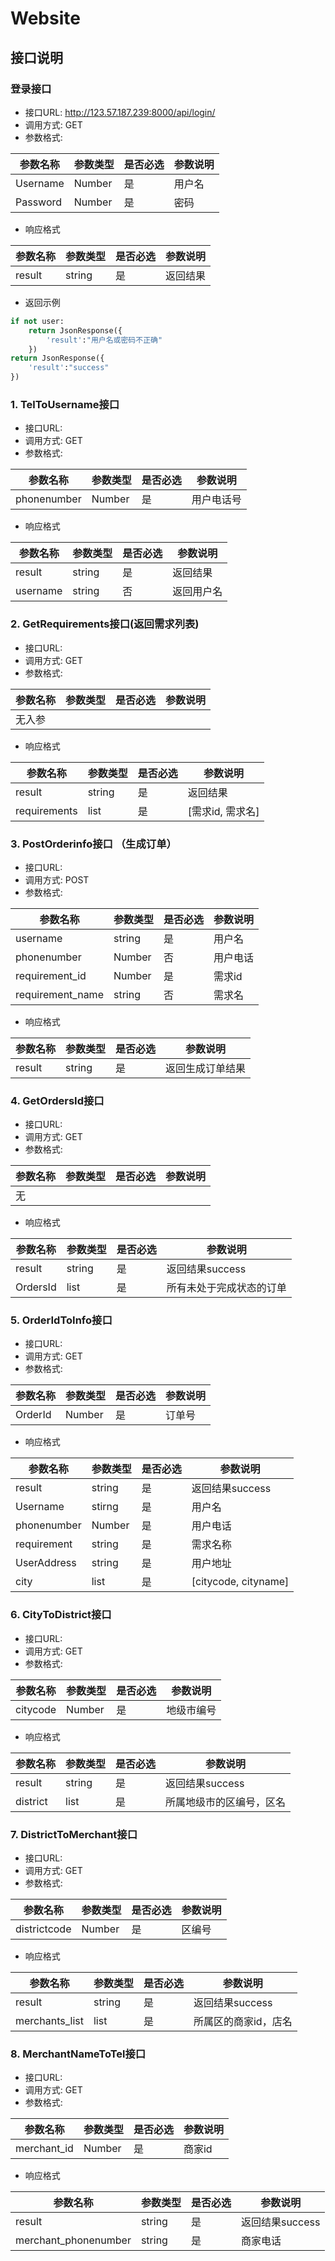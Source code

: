 # Website

## 接口说明
### 登录接口
- 接口URL: http://123.57.187.239:8000/api/login/
- 调用方式: GET
- 参数格式:

| 参数名称 | 参数类型 | 是否必选 | 参数说明 |
| -------- | -------- | -------- | -------- |
| Username | Number   | 是       | 用户名   |
| Password | Number   | 是       | 密码     |

- 响应格式

| 参数名称 | 参数类型 | 是否必选 | 参数说明 |
| -------- | -------- | -------- | -------- |
| result   | string   | 是       | 返回结果 |

- 返回示例
```python
if not user:
    return JsonResponse({
        'result':"用户名或密码不正确"
    })
return JsonResponse({
    'result':"success"
})
```

### 1. TelToUsername接口
- 接口URL: 
- 调用方式: GET
- 参数格式:

| 参数名称 | 参数类型 | 是否必选 | 参数说明 |
| -------- | -------- | -------- | -------- |
| phonenumber | Number   | 是       | 用户电话号   |

- 响应格式

| 参数名称  | 参数类型  | 是否必选 | 参数说明 |
| -------- | -------- | -------- | --------|
| result   | string   | 是       | 返回结果 |
| username | string   | 否       |返回用户名|


### 2. GetRequirements接口(返回需求列表)
- 接口URL: 
- 调用方式: GET
- 参数格式:

| 参数名称 | 参数类型 | 是否必选 | 参数说明 |
| -------- | -------- | -------- | -------- |
| 无入参 |    |       |    |

- 响应格式

| 参数名称  | 参数类型  | 是否必选 | 参数说明 |
| -------- | -------- | -------- | --------|
| result   | string   | 是       | 返回结果 |
| requirements | list | 是     | [需求id, 需求名] |


### 3. PostOrderinfo接口 （生成订单）
- 接口URL: 
- 调用方式: POST
- 参数格式:

| 参数名称 | 参数类型 | 是否必选 | 参数说明 |
| -------- | -------- | -------- | -------- |
| username | string   | 是       | 用户名   |
| phonenumber | Number   | 否       | 用户电话   |
| requirement_id  | Number   | 是       | 需求id   |
| requirement_name  | string   | 否      | 需求名   |

- 响应格式

| 参数名称  | 参数类型  | 是否必选 | 参数说明 |
| -------- | -------- | -------- | --------|
| result    | string    | 是       | 返回生成订单结果 |


### 4. GetOrdersId接口
- 接口URL: 
- 调用方式: GET
- 参数格式:

| 参数名称 | 参数类型 | 是否必选 | 参数说明 |
| -------- | -------- | -------- | -------- |
|无         |         |           |         |

- 响应格式

| 参数名称  | 参数类型  | 是否必选 | 参数说明 |
| -------- | -------- | -------- | --------|
| result    | string    | 是       | 返回结果success |
| OrdersId | list  | 是 |所有未处于完成状态的订单|


### 5. OrderIdToInfo接口
- 接口URL: 
- 调用方式: GET
- 参数格式:

| 参数名称 | 参数类型 | 是否必选 | 参数说明 |
| -------- | -------- | -------- | -------- |
|OrderId    | Number        |     是      |      订单号   |

- 响应格式

| 参数名称  | 参数类型  | 是否必选 | 参数说明 |
| -------- | -------- | -------- | --------|
| result    | string    | 是       | 返回结果success |
| Username | stirng  | 是 |用户名|
| phonenumber | Number   | 是    | 用户电话   |
|requirement|string|是|需求名称|
|UserAddress|string |是|用户地址|
|city|list|是|[citycode, cityname]|


### 6. CityToDistrict接口
- 接口URL: 
- 调用方式: GET
- 参数格式:

| 参数名称 | 参数类型 | 是否必选 | 参数说明 |
| -------- | -------- | -------- | -------- |
|citycode    | Number        |     是      |      地级市编号   |

- 响应格式

| 参数名称  | 参数类型  | 是否必选 | 参数说明 |
| -------- | -------- | -------- | --------|
| result    | string    | 是       | 返回结果success |
|district| list | 是| 所属地级市的区编号，区名|


### 7. DistrictToMerchant接口
- 接口URL: 
- 调用方式: GET
- 参数格式:

| 参数名称 | 参数类型 | 是否必选 | 参数说明 |
| -------- | -------- | -------- | -------- |
|districtcode    | Number        |     是      |      区编号   |

- 响应格式

| 参数名称  | 参数类型  | 是否必选 | 参数说明 |
| -------- | -------- | -------- | --------|
| result    | string    | 是       | 返回结果success |
|merchants_list| list | 是| 所属区的商家id，店名|

### 8. MerchantNameToTel接口
- 接口URL: 
- 调用方式: GET
- 参数格式:

| 参数名称 | 参数类型 | 是否必选 | 参数说明 |
| -------- | -------- | -------- | -------- |
|merchant_id    | Number        |     是      |      商家id   |

- 响应格式

| 参数名称  | 参数类型  | 是否必选 | 参数说明 |
| -------- | -------- | -------- | --------|
| result    | string    | 是       | 返回结果success |
|merchant_phonenumber| string | 是| 商家电话|



